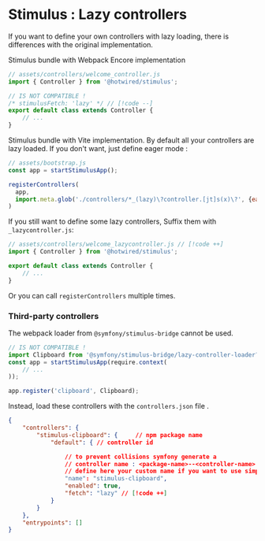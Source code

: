 # Stimulus : Lazy controllers

If you want to define your own controllers with lazy loading, there is differences with the original implementation.

Stimulus bundle with Webpack Encore implementation

```js
// assets/controllers/welcome_controller.js
import { Controller } from '@hotwired/stimulus';

// IS NOT COMPATIBLE !
/* stimulusFetch: 'lazy' */ // [!code --]
export default class extends Controller {
    // ...
}
```

Stimulus bundle with Vite implementation. By default all your controllers are lazy loaded. If you don't want, just define eager mode :

```js
// assets/bootstrap.js
const app = startStimulusApp();

registerControllers(
  app,
  import.meta.glob('./controllers/*_(lazy)\?controller.[jt]s(x)\?', {eager: true}) // [!code ++]
)
```

If you still want to define some lazy controllers, Suffix them with `_lazycontroller.js`:

```js
// assets/controllers/welcome_lazycontroller.js // [!code ++]
import { Controller } from '@hotwired/stimulus';

export default class extends Controller {
    // ...
}
```

Or you can call `registerControllers` multiple times.

### Third-party controllers

The webpack loader from `@symfony/stimulus-bridge` cannot be used.

```js
// IS NOT COMPATIBLE !
import Clipboard from '@symfony/stimulus-bridge/lazy-controller-loader?lazy=true!stimulus-clipboard'; // [!code --]
const app = startStimulusApp(require.context(
    // ...
));

app.register('clipboard', Clipboard);
```

Instead, load these controllers with the `controllers.json` file .

```json
{
    "controllers": {
        "stimulus-clipboard": {     // npm package name
            "default": { // controller id

                // to prevent collisions symfony generate a
                // controller name : <package-name>--<controller-name>
                // define here your custom name if you want to use simpler name
                "name": "stimulus-clipboard",
                "enabled": true,
                "fetch": "lazy" // [!code ++]
            }
        }
    },
    "entrypoints": []
}
```
